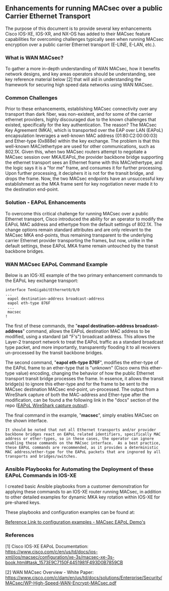 ## Enhancements for running MACsec over a public Carrier Ethernet Transport

The purpose of this document is to provide several key enhancements Cisco IOS-XE, IOS-XR, and NX-OS has added to their MACsec feature capabilities for overcoming challenges typically seen when running MACsec encryption over a public carrier Ethernet transport (E-LINE, E-LAN, etc.).

### What is WAN MACsec?

To gather a more in-depth understanding of WAN MACsec, how it benefits network designs, and key areas operators should be understanding, see key reference material below [2] that will aid in understanding the framework for securing high speed data networks using WAN MACsec.

### Common Challenges

Prior to these enhancements, establishing MACsec connectivity over any transport than dark fiber, was non-existent, and for some of the carrier ethernet providers, highly discouraged due to the known challenges that existed, specifically for the key authentication.  The reason?  The MACsec Key Agreement (MKA), which is transported over the EAP over LAN (EAPoL) encapsulation leverages a well-known MAC address (01:80:C2:00:00:03) and Ether-type (0x888e) within the key exchange.  The problem is that this well-known MAC/ethertype are used for other communications, such as 802.1X.  Given this, when two MACsec routers attempt to negotiate a MACsec session over MKA/EAPoL,the provider backbone bridge supporting the ethernet transport sees an Ethernet frame with this MAC/ethertype, and the logic says it is a "for me" frame, and consumes it for further processing.  Upon further processing, it deciphers it is not for the transit bridge, and drops the frame.  Now, the two MACsec endpoints have an unsuccessful key establishment as the MKA frame sent for key nogotiation never made it to the destination end-point.

### Solution - EAPoL Enhancements

To overcome this critical challenge for running MACsec over a public Ethernet transport, Cisco introduced the ability for an operator to modify the EAPoL MAC address and ethertype from the default settings of 802.1X.  The change options remain standard attributes and are only relevant to the MACsec MKA end-points, thus remaining transparent to the underlying carrier Ethernet provider transporting the frames, but now, unlike in the default settings, these EAPoL MKA frame remain untouched by the transit backbone bridges.

### WAN MACsec EAPoL Command Example

Below is an IOS-XE example of the two primary enhancement commands to the EAPoL key exchange transport:

```
interface TenGigabitEthernet0/0/0
...
 eapol destination-address broadcast-address
 eapol eth-type 876F
 ...
 macsec
!
```
The first of these commands, the "**eapol destination-address broadcast-address**" command, allows the EAPoL destination MAC address to be modified, using a standard (all "F's") broadcast address.  This allows the Layer-2 transport network to treat the EAPoL traffic as a standard broadcast type packet, and more importantly, transparently flooding it to all receivers un-processed by the transit backbone bridges. 

The second command, "**eapol eth-type 876F**", modifies the ether-type of the EAPoL frame to an ether-type that is "unknown" (Cisco owns this ether-type value) encoding, changing the behavior of how the public Ethernet transport transit bridge processes the frame.  In essence, it allows the transit bridge(s) to ignore this ether-type and for the frame to be sent to the MACsec destination MACsec end-point, un-processed.  The output from a WireShark capture of both the MAC-address and Ether-type after the modification, can be found a the following link in the "docs" section of the repo ([EAPoL WireShark capture output](https://github.com/netwrkr95/macsec_eapol_capabilities/blob/master/docs/EAPoL_Capture.txt)).

The final command in the example, "**macsec**", simply enables MACsec on the shown interface.
```
It should be noted that not all Ethernet transports and/or provider backbone bridges react on EAPoL related identifiers, specifically MAC address or ether-types, so in these cases, the operator can ignore enabling these commands on the MACsec interface.  As a best practice, these EAPoL commands are recommended, as it provides a deterministic MAC address/ether-type for the EAPoL packets that are ingnored by all transports and bridges/switches.
```

### Ansible Playbooks for Automating the Deployment of these EAPoL Commands in IOS-XE

I created basic Ansible playbooks from a customer demonstration for applying these commands to an IOS-XE router running MACsec, in addition to other detailed examples for dynamic MKA key rotation within IOS-XE for pre-shared keys.

These playbooks and configuration examples can be found at:

[Reference Link to configuration examples - MACsec EAPoL Demo's](https://github.com/netwrkr95/macsec_eapol_demo)

### References

[1] Cisco IOS-XE EAPoL Documentation: https://www.cisco.com/c/en/us/td/docs/ios-xml/ios/macsec/configuration/xe-3s/macsec-xe-3s-book.html#task_1573E9C7150F4451981F493D0B7859CB

[2] WAN MACsec Overview - White Paper:  https://www.cisco.com/c/dam/en/us/td/docs/solutions/Enterprise/Security/MACsec/WP-High-Speed-WAN-Encrypt-MACsec.pdf 


